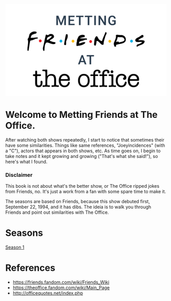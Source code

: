 ![Metting Friends at The Office](./img/logo.svg)

# Welcome to Metting Friends at The Office.

After watching both shows repeatedly, I start to notice that sometimes their
have some similarities. Things like same references, "Joeyincidences" (with a "C"),
actors that appears in both shows, etc. As time goes on, I begin to take notes
and it kept growing and growing ("That's what she said!"), so here's what I found.

### Disclaimer

This book is not about what's the better show, or The Office ripped jokes from
Friends, no. It's just a work from a fan with some spare time to make it.

The seasons are based on Friends, because this show debuted first, September 22, 1994,
and it has dibs. The ideia is to walk you through Friends and point out
similarities with The Office.

# Seasons

[Season 1](./season-1.md)

# References

- <https://friends.fandom.com/wiki/Friends_Wiki>
- <https://theoffice.fandom.com/wiki/Main_Page>
- <http://officequotes.net/index.php>
